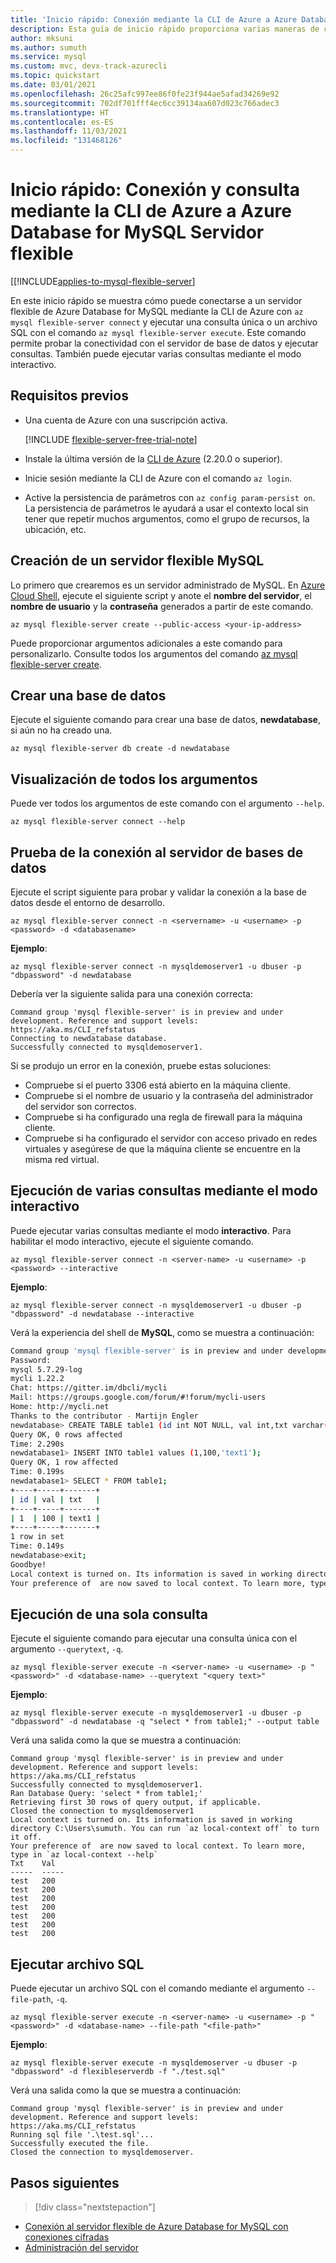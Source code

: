 ```yaml
---
title: 'Inicio rápido: Conexión mediante la CLI de Azure a Azure Database for MySQL Servidor flexible'
description: Esta guía de inicio rápido proporciona varias maneras de conectarse con la CLI de Azure a Azure Database for MySQL Servidor flexible.
author: mksuni
ms.author: sumuth
ms.service: mysql
ms.custom: mvc, devx-track-azurecli
ms.topic: quickstart
ms.date: 03/01/2021
ms.openlocfilehash: 26c25afc997ee86f0fe23f944ae5afad34269e92
ms.sourcegitcommit: 702df701fff4ec6cc39134aa607d023c766adec3
ms.translationtype: HT
ms.contentlocale: es-ES
ms.lasthandoff: 11/03/2021
ms.locfileid: "131468126"
---
```

# <a name="quickstart-connect-and-query-with-azure-cli--with-azure-database-for-mysql---flexible-server"></a>Inicio rápido: Conexión y consulta mediante la CLI de Azure a Azure Database for MySQL Servidor flexible

[[!INCLUDE[applies-to-mysql-flexible-server](../includes/applies-to-mysql-flexible-server.md)]

En este inicio rápido se muestra cómo puede conectarse a un servidor flexible de Azure Database for MySQL mediante la CLI de Azure con ```az mysql flexible-server connect``` y ejecutar una consulta única o un archivo SQL con el comando ```az mysql flexible-server execute```. Este comando permite probar la conectividad con el servidor de base de datos y ejecutar consultas. También puede ejecutar varias consultas mediante el modo interactivo.

## <a name="prerequisites"></a>Requisitos previos

- Una cuenta de Azure con una suscripción activa. 

    [!INCLUDE [flexible-server-free-trial-note](../includes/flexible-server-free-trial-note.md)]
- Instale la última versión de la [CLI de Azure](/cli/azure/install-azure-cli) (2.20.0 o superior).
- Inicie sesión mediante la CLI de Azure con el comando ```az login```.
- Active la persistencia de parámetros con ```az config param-persist on```. La persistencia de parámetros le ayudará a usar el contexto local sin tener que repetir muchos argumentos, como el grupo de recursos, la ubicación, etc.

## <a name="create-a-mysql-flexible-server"></a>Creación de un servidor flexible MySQL

Lo primero que crearemos es un servidor administrado de MySQL. En [Azure Cloud Shell](https://shell.azure.com/), ejecute el siguiente script y anote el **nombre del servidor**, el **nombre de usuario** y la **contraseña** generados a partir de este comando.

```azurecli
az mysql flexible-server create --public-access <your-ip-address>
```

Puede proporcionar argumentos adicionales a este comando para personalizarlo. Consulte todos los argumentos del comando [az mysql flexible-server create](/cli/azure/mysql/flexible-server#az_mysql_flexible_server_create).

## <a name="create-a-database"></a>Crear una base de datos
Ejecute el siguiente comando para crear una base de datos, **newdatabase**, si aún no ha creado una.

```azurecli
az mysql flexible-server db create -d newdatabase
```

## <a name="view-all-the-arguments"></a>Visualización de todos los argumentos
Puede ver todos los argumentos de este comando con el argumento ```--help```.

```azurecli
az mysql flexible-server connect --help
```

## <a name="test-database-server-connection"></a>Prueba de la conexión al servidor de bases de datos
Ejecute el script siguiente para probar y validar la conexión a la base de datos desde el entorno de desarrollo.

```azurecli
az mysql flexible-server connect -n <servername> -u <username> -p <password> -d <databasename>
```

**Ejemplo**:
```azurecli
az mysql flexible-server connect -n mysqldemoserver1 -u dbuser -p "dbpassword" -d newdatabase
```

Debería ver la siguiente salida para una conexión correcta:

```output
Command group 'mysql flexible-server' is in preview and under development. Reference and support levels: https://aka.ms/CLI_refstatus
Connecting to newdatabase database.
Successfully connected to mysqldemoserver1.
```
Si se produjo un error en la conexión, pruebe estas soluciones:
- Compruebe si el puerto 3306 está abierto en la máquina cliente.
- Compruebe si el nombre de usuario y la contraseña del administrador del servidor son correctos.
- Compruebe si ha configurado una regla de firewall para la máquina cliente.
- Compruebe si ha configurado el servidor con acceso privado en redes virtuales y asegúrese de que la máquina cliente se encuentre en la misma red virtual.

## <a name="run-multiple-queries-using-interactive-mode"></a>Ejecución de varias consultas mediante el modo interactivo
Puede ejecutar varias consultas mediante el modo **interactivo**. Para habilitar el modo interactivo, ejecute el siguiente comando.

```azurecli
az mysql flexible-server connect -n <server-name> -u <username> -p <password> --interactive
```

**Ejemplo**:
```azurecli
az mysql flexible-server connect -n mysqldemoserver1 -u dbuser -p "dbpassword" -d newdatabase --interactive
```

Verá la experiencia del shell de **MySQL**, como se muestra a continuación:

```bash
Command group 'mysql flexible-server' is in preview and under development. Reference and support levels: https://aka.ms/CLI_refstatus
Password:
mysql 5.7.29-log
mycli 1.22.2
Chat: https://gitter.im/dbcli/mycli
Mail: https://groups.google.com/forum/#!forum/mycli-users
Home: http://mycli.net
Thanks to the contributor - Martijn Engler
newdatabase> CREATE TABLE table1 (id int NOT NULL, val int,txt varchar(200));
Query OK, 0 rows affected
Time: 2.290s
newdatabase1> INSERT INTO table1 values (1,100,'text1');
Query OK, 1 row affected
Time: 0.199s
newdatabase1> SELECT * FROM table1;
+----+-----+-------+
| id | val | txt   |
+----+-----+-------+
| 1  | 100 | text1 |
+----+-----+-------+
1 row in set
Time: 0.149s
newdatabase>exit;
Goodbye!
Local context is turned on. Its information is saved in working directory C:\mydir. You can run `az local-context off` to turn it off.
Your preference of  are now saved to local context. To learn more, type in `az local-context --help`
```

## <a name="run-single-query"></a>Ejecución de una sola consulta
Ejecute el siguiente comando para ejecutar una consulta única con el argumento ```--querytext```, ```-q```.

```azurecli
az mysql flexible-server execute -n <server-name> -u <username> -p "<password>" -d <database-name> --querytext "<query text>"
```

**Ejemplo**:
```azurecli
az mysql flexible-server execute -n mysqldemoserver1 -u dbuser -p "dbpassword" -d newdatabase -q "select * from table1;" --output table
```

Verá una salida como la que se muestra a continuación:

```output
Command group 'mysql flexible-server' is in preview and under development. Reference and support levels: https://aka.ms/CLI_refstatus
Successfully connected to mysqldemoserver1.
Ran Database Query: 'select * from table1;'
Retrieving first 30 rows of query output, if applicable.
Closed the connection to mysqldemoserver1
Local context is turned on. Its information is saved in working directory C:\Users\sumuth. You can run `az local-context off` to turn it off.
Your preference of  are now saved to local context. To learn more, type in `az local-context --help`
Txt    Val
-----  -----
test   200
test   200
test   200
test   200
test   200
test   200
test   200
```

## <a name="run-sql-file"></a>Ejecutar archivo SQL
Puede ejecutar un archivo SQL con el comando mediante el argumento ```--file-path```, ```-q```.

```azurecli
az mysql flexible-server execute -n <server-name> -u <username> -p "<password>" -d <database-name> --file-path "<file-path>"
```

**Ejemplo**:
```azurecli
az mysql flexible-server execute -n mysqldemoserver -u dbuser -p "dbpassword" -d flexibleserverdb -f "./test.sql"
```

Verá una salida como la que se muestra a continuación:

```output
Command group 'mysql flexible-server' is in preview and under development. Reference and support levels: https://aka.ms/CLI_refstatus
Running sql file '.\test.sql'...
Successfully executed the file.
Closed the connection to mysqldemoserver.
```

## <a name="next-steps"></a>Pasos siguientes

> [!div class="nextstepaction"]
* [Conexión al servidor flexible de Azure Database for MySQL con conexiones cifradas](how-to-connect-tls-ssl.md)
* [Administración del servidor](./how-to-manage-server-cli.md)

